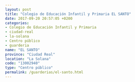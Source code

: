 ```yaml
---
layout: post
title: "Colegio de Educación Infantil y Primaria EL SANTO"
date: 2017-09-20 20:57:05 +0200
categories:
- Colegio de Educación Infantil y Primaria
- ciudad-real
- la-solana
- Centro público
- guarderia
name: "EL SANTO"
province: "Ciudad Real"
location: "La Solana"
code: "13002940"
type: "Centro público"
permalink: /guarderias/el-santo.html
---
```

